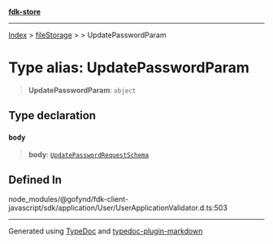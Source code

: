 [**fdk-store**](../../../README.md)
***

[Index](../../../API.md) > [fileStorage](../../README.md) > [<internal>](../README.md) > UpdatePasswordParam

# Type alias: UpdatePasswordParam

> **UpdatePasswordParam**: `object`

## Type declaration

### `body`

> **body**: [`UpdatePasswordRequestSchema`](type-alias.UpdatePasswordRequestSchema.md)

## Defined In

node\_modules/@gofynd/fdk-client-javascript/sdk/application/User/UserApplicationValidator.d.ts:503

***
Generated using [TypeDoc](https://typedoc.org/) and [typedoc-plugin-markdown](https://www.npmjs.com/package/typedoc-plugin-markdown)
